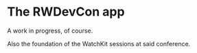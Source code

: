 # The RWDevCon app

A work in progress, of course.

Also the foundation of the WatchKit sessions at said conference.


